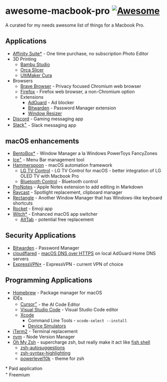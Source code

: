 # awesome-macbook-pro [![Awesome](https://awesome.re/badge.svg)](https://awesome.re)
A curated for my needs awesome list of things for a Macbook Pro.

## Applications
- [Affinity Suite*](https://affinity.serif.com/en-us/) - One time purchase, no subscription Photo Editor
- 3D Printing
    - [Bambu Studio](https://bambulab.com/en-us/download/studio)
    - [Orca Slicer](https://github.com/SoftFever/OrcaSlicer)
    - [UltiMaker Cura](https://ultimaker.com/software/ultimaker-cura/)
- Browsers
    - [Brave Browser](https://brave.com/) - Privacy focused Chromium web browser
    - [Firefox](https://www.mozilla.org/en-US/firefox/) - Firefox web browser, a non-Chromium option
    - Extensions
        - [AdGuard](https://adguard.com/en/adguard-browser-extension/overview.html) - Ad blocker
        - [Bitwarden](https://bitwarden.com/) - Password Manager extension
        - [Window Resizer](https://chromewebstore.google.com/detail/window-resizer/kkelicaakdanhinjdeammmilcgefonfh)
- [Discord](https://discord.com/) - Gaming messaging app
- [Slack<sup>+</sup>](https://slack.com/downloads/mac) - Slack messaging app

## macOS enhancements
- [BentoBox*](https://bentoboxapp.com/) - Window Manager a la Windows PowerToys FancyZones
- [Ice<sup>+</sup>](https://icemenubar.app/) - Menu Bar management tool
- [Hammerspoon](https://www.hammerspoon.org/) - macOS automation framework
    - [LG TV Control](https://github.com/cmer/lg-tv-control-macos/) - LG TV Control for macOS - better integration of LG OLED TV with Macbook Pro
    - [Bluetooth Control](https://github.com/Hammerspoon/hammerspoon/issues/793) - Bluetooth control
- [ProNotes](https://www.pronotes.app/) - Apple Notes extension to add editing in Markdown
- [Raycast](https://www.raycast.com/) - Spotlight replacement, clipboard manager
- [Rectangle](https://rectangleapp.com/) - Another Window Manager that has Windows-like keyboard shortcuts
- [Rocket](https://matthewpalmer.net/rocket/) - Emoji app
- [Witch*](https://manytricks.com/witch/) - Enhanced macOS app switcher
    - [AltTab](https://alt-tab-macos.netlify.app/) - potential free replacement

## Security Applications
- [Bitwarden](https://bitwarden.com/) - Password Manager
- [cloudflared](https://formulae.brew.sh/formula/cloudflared) - [macOS DNS over HTTPS](https://blog.smittytone.net/2022/05/07/how-to-do-dns-over-https-on-macos/) on local AdGuard Home DNS servers
- [ExpressVPN*](https://www.expressvpn.com/) - ExpressVPN - current VPN of choice

## Programming Applications
- [Homebrew](https://brew.sh/) - Package manager for macOS
- IDEs
    - [Cursor<sup>+</sup>](https://www.cursor.com/) - the AI Code Editor
    - [Visual Studio Code](https://code.visualstudio.com/) - Visual Studio Code editor
    - [Xcode](https://developer.apple.com/xcode/)
        - Command Line Tools - `xcode-select --install`
        - [Device Simulators](https://developer.apple.com/documentation/safari-developer-tools/installing-xcode-and-simulators)
- [iTerm2](https://iterm2.com/) - Terminal replacement
- [nvm](https://github.com/nvm-sh/nvm) - Node Version Manager
- [Oh My Zsh](https://ohmyz.sh/) - supercharge zsh, but really make it act like [fish shell](https://fishshell.com/)
    - [zsh-autosuggestions](https://github.com/zsh-users/zsh-autosuggestions)
    - [zsh-syntax-highlighting](https://github.com/zsh-users/zsh-syntax-highlighting)
    - [powerlevel10k](https://github.com/romkatv/powerlevel10k) - theme for zsh

\* Paid application<br />
<sup>+</sup> Freemium